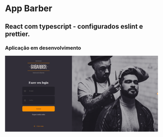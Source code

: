 # App Barber

## React com typescript - configurados eslint e prettier.

### Aplicação em desenvolvimento

![png1](git-imgs/appbarber01.png)


